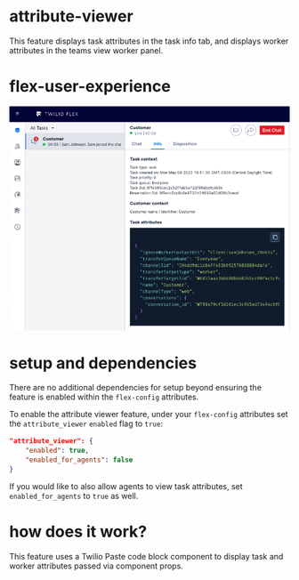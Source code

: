 # attribute-viewer

This feature displays task attributes in the task info tab, and displays worker attributes in the teams view worker panel.

# flex-user-experience

![Task attributes screenshot](screenshots/attribute-viewer.png)

# setup and dependencies

There are no additional dependencies for setup beyond ensuring the feature is enabled within the `flex-config` attributes.

To enable the attribute viewer feature, under your `flex-config` attributes set the `attribute_viewer` `enabled` flag to `true`:

```json
"attribute_viewer": {
    "enabled": true,
    "enabled_for_agents": false
}
```

If you would like to also allow agents to view task attributes, set `enabled_for_agents` to `true` as well.

# how does it work?

This feature uses a Twilio Paste code block component to display task and worker attributes passed via component props.

